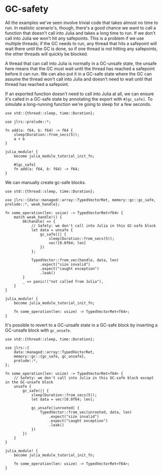 # GC-safety

All the examples we've seen involve trivial code that takes almost no time to run. In realistic scenario's, though, there's a good chance we want to call a function that doesn't call into Julia and takes a long time to run. If we don't call into Julia we won't hit any safepoints. This is a problem if we use multiple threads; if the GC needs to run, any thread that hits a safepoint will wait there until the GC is done, so if one thread is not hitting any safepoints, the other threads will quickly be blocked.

A thread that can call into Julia is normally in a GC-unsafe state, the unsafe here means that the GC must wait until the thread has reached a safepoint before it can run. We can also put it in a GC-safe state where the GC can assume the thread won't call into Julia and doesn't need to wait until that thread has reached a safepoint.

If an exported function doesn't need to call into Julia at all, we can ensure it's called in a GC-safe state by annotating the export with `#[gc_safe]`. To simulate a long-running function we're going to sleep for a few seconds.

```rust,ignore
use std::{thread::sleep, time::Duration};

use jlrs::prelude::*;

fn add(a: f64, b: f64) -> f64 {
    sleep(Duration::from_secs(5));
    a + b
}

julia_module! {
    become julia_module_tutorial_init_fn;

    #[gc_safe]
    fn add(a: f64, b: f64) -> f64;
}
```

We can manually create gc-safe blocks.

```rust,ignore
use std::{thread::sleep, time::Duration};

use jlrs::{data::managed::array::TypedVectorRet, memory::gc::gc_safe, prelude::*, weak_handle};

fn some_operation(len: usize) -> TypedVectorRet<f64> {
    match weak_handle!() {
        Ok(handle) => {
            // Safety: we don't call into Julia in this GC-safe block
            let data = unsafe {
                gc_safe(|| {
                    sleep(Duration::from_secs(5));
                    vec![0.0f64; len]
                })
            };

            TypedVector::from_vec(handle, data, len)
                .expect("size invalid")
                .expect("caught exception")
                .leak()
        }
        _ => panic!("not called from Julia"),
    }
}

julia_module! {
    become julia_module_tutorial_init_fn;

    fn some_operation(len: usize) -> TypedVectorRet<f64>;
}
```

It's possible to revert to a GC-unsafe state in a GC-safe block by inserting a GC-unsafe block with `gc_unsafe`.

```rust,ignore
use std::{thread::sleep, time::Duration};

use jlrs::{
    data::managed::array::TypedVectorRet,
    memory::gc::{gc_safe, gc_unsafe},
    prelude::*,
};

fn some_operation(len: usize) -> TypedVectorRet<f64> {
    // Safety: we don't call into Julia in this GC-safe block except in the GC-unsafe block
    unsafe {
        gc_safe(|| {
            sleep(Duration::from_secs(5));
            let data = vec![0.0f64; len];

            gc_unsafe(|unrooted| {
                TypedVector::from_vec(unrooted, data, len)
                    .expect("size invalid")
                    .expect("caught exception")
                    .leak()
            })
        })
    }
}

julia_module! {
    become julia_module_tutorial_init_fn;

    fn some_operation(len: usize) -> TypedVectorRet<f64>;
}
```
